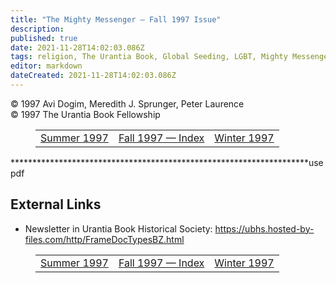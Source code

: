 ```yaml
---
title: "The Mighty Messenger — Fall 1997 Issue"
description: 
published: true
date: 2021-11-28T14:02:03.086Z
tags: religion, The Urantia Book, Global Seeding, LGBT, Mighty Messenger, article
editor: markdown
dateCreated: 2021-11-28T14:02:03.086Z
---
```


<p class="v-card v-sheet theme--light grey lighten-3 px-2">© 1997 Avi Dogim, Meredith J. Sprunger, Peter Laurence<br>© 1997 The Urantia Book Fellowship</p>
<figure class="table chapter-navigator">
  <table>
    <tbody>
      <tr>
        <td>
        <a href="/en/article/The_Mighty_Messenger_1997_Summer">
          <span class="mdi mdi-arrow-left-drop-circle"></span><span class="pl-2">Summer 1997</span>
        </a>
        </td>
        <td>
        <a href="/en/index/articles_mighty_messenger#fall-1997">
          <span class="mdi mdi-book-open-variant"></span><span class="pl-2">Fall 1997 — Index</span>
        </a>
        </td>
        <td>
        <a href="/en/article/The_Mighty_Messenger_1997_Winter">
          <span class="pr-2">Winter 1997</span><span class="mdi mdi-arrow-right-drop-circle"></span>
        </a>
        </td>
      </tr>
    </tbody>
  </table>
</figure>
********************************************************************use pdf


## External Links

* Newsletter in Urantia Book Historical Society: https://ubhs.hosted-by-files.com/http/FrameDocTypesBZ.html


<figure class="table chapter-navigator">
  <table>
    <tbody>
      <tr>
        <td>
        <a href="/en/article/The_Mighty_Messenger_1997_Summer">
          <span class="mdi mdi-arrow-left-drop-circle"></span><span class="pl-2">Summer 1997</span>
        </a>
        </td>
        <td>
        <a href="/en/index/articles_mighty_messenger#fall-1997">
          <span class="mdi mdi-book-open-variant"></span><span class="pl-2">Fall 1997 — Index</span>
        </a>
        </td>
        <td>
        <a href="/en/article/The_Mighty_Messenger_1997_Winter">
          <span class="pr-2">Winter 1997</span><span class="mdi mdi-arrow-right-drop-circle"></span>
        </a>
        </td>
      </tr>
    </tbody>
  </table>
</figure>